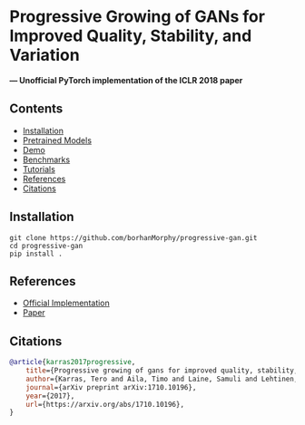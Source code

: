 # Progressive Growing of GANs for Improved Quality, Stability, and Variation

**&mdash; Unofficial PyTorch implementation of the ICLR 2018 paper**

<!-- TODO add badges -->

<!-- TODO add interpoation visuals in here -->

## Contents
- [Installation](#installation)
- [Pretrained Models](#pretrained-models)
- [Demo](#demo)
- [Benchmarks](#benchmarks)
- [Tutorials](#tutorials)
- [References](#references)
- [Citations](#citations)

## Installation
```
git clone https://github.com/borhanMorphy/progressive-gan.git
cd progressive-gan
pip install .
```

## References
- [Official Implementation](https://github.com/tkarras/progressive_growing_of_gans)
- [Paper](https://arxiv.org/pdf/1710.10196.pdf)

## Citations
```bibtex
@article{karras2017progressive,
    title={Progressive growing of gans for improved quality, stability, and variation},
    author={Karras, Tero and Aila, Timo and Laine, Samuli and Lehtinen, Jaakko},
    journal={arXiv preprint arXiv:1710.10196},
    year={2017},
    url={https://arxiv.org/abs/1710.10196},
}
```